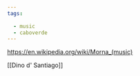 ```yaml
---
tags:
  
  - music
  - caboverde
---
```

https://en.wikipedia.org/wiki/Morna_(music)

[[Dino d' Santiago]]
